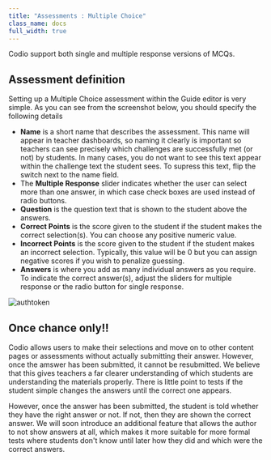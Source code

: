```yaml
---
title: "Assessments : Multiple Choice"
class_name: docs
full_width: true
---
```


Codio support both single and multiple response versions of MCQs.

## Assessment definition
Setting up a Multiple Choice assessment within the Guide editor is very simple. As you can see from the screenshot below, you should specify the following details

- **Name** is a short name that describes the assessment. This name will appear in teacher dashboards, so naming it clearly is important so teachers can see precisely which challenges are successfully met (or not) by students. In many cases, you do not want to see this text appear within the challenge text the student sees. To supress this text, flip the switch next to the name field.
- The **Multiple Response** slider indicates whether the user can select more than one answer, in which case check boxes are used instead of radio buttons.
- **Question** is the question text that is shown to the student above the answers.
- **Correct Points** is the score given to the student if the student makes the correct selection(s). You can choose any positive numeric value.
- **Incorrect Points** is the score given to the student if the student makes an incorrect selection. Typically, this value will be 0 but you can assign negative scores if you wish to penalize guessing.
- **Answers** is where you add as many individual answers as you require. To indicate the correct answer(s), adjust the sliders for multiple response or the radio button for single response.

<img alt="authtoken" src="/img/docs/guides/assessment_mcq.png" class="simple"/>

## Once chance only!!
Codio allows users to make their selections and move on to other content pages or assessments without actually submitting their answer. However, once the amswer has been submitted, it cannot be resubmitted. We believe that this gives teachers a far clearer understanding of which students are understanding the materials properly. There is little point to tests if the student simple changes the answers until the correct one appears.

However, once the answer has been submitted, the student is told whether they have the right answer or not. If not, then they are shown the correct answer. We will soon introduce an additional feature that allows the author to not show answers at all, which makes it more suitable for more formal tests where students don't know until later how they did and which were the correct answers.


